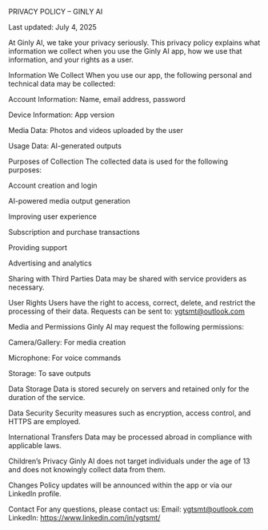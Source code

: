 PRIVACY POLICY – GINLY AI

Last updated: July 4, 2025

At Ginly AI, we take your privacy seriously. This privacy policy explains what information we collect when you use the Ginly AI app, how we use that information, and your rights as a user.

Information We Collect
When you use our app, the following personal and technical data may be collected:

Account Information: Name, email address, password

Device Information: App version

Media Data: Photos and videos uploaded by the user

Usage Data: AI-generated outputs

Purposes of Collection
The collected data is used for the following purposes:

Account creation and login

AI-powered media output generation

Improving user experience

Subscription and purchase transactions

Providing support

Advertising and analytics

Sharing with Third Parties
Data may be shared with service providers as necessary.

User Rights
Users have the right to access, correct, delete, and restrict the processing of their data.
Requests can be sent to: ygtsmt@outlook.com

Media and Permissions
Ginly AI may request the following permissions:

Camera/Gallery: For media creation

Microphone: For voice commands

Storage: To save outputs

Data Storage
Data is stored securely on servers and retained only for the duration of the service.

Data Security
Security measures such as encryption, access control, and HTTPS are employed.

International Transfers
Data may be processed abroad in compliance with applicable laws.

Children’s Privacy
Ginly AI does not target individuals under the age of 13 and does not knowingly collect data from them.

Changes
Policy updates will be announced within the app or via our LinkedIn profile.

Contact
For any questions, please contact us:
Email: ygtsmt@outlook.com
LinkedIn: https://www.linkedin.com/in/ygtsmt/
